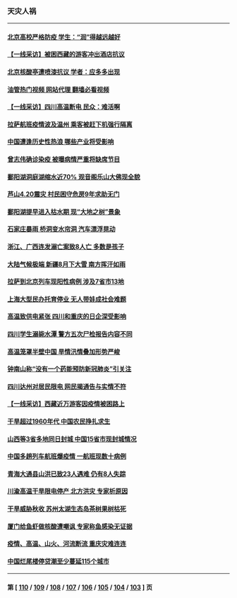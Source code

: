 ### 天灾人祸
---
#### [北京高校严格防疫 学生：“润”得越远越好](../../pages/ncid280/n13808548.md?08240445) 
#### [【一线采访】被困西藏的游客冲出酒店抗议](../../pages/ncid280/n13807695.md?08240445) 
#### [北京核酸亭遭喷漆抗议 学者：应多多出现](../../pages/ncid280/n13808352.md?08240445) 
#### [油管热门视频 网站代理 翻墙必看视频](http://209.222.30.114:81/youtube.html?08240445)
#### [【一线采访】四川高温断电 民众：难活啊](../../pages/ncid280/n13808249.md?08240445) 
#### [拉萨航班疫情波及温州 乘客被赶下机强行隔离](../../pages/ncid280/n13808174.md?08240445) 
#### [中国遭逢历史性热浪 哪些产业将受影响](../../pages/ncid280/n13808143.md?08240445) 
#### [曾志伟确诊染疫 被曝病情严重将缺席节目](../../pages/ncid280/n13807917.md?08240445) 
#### [鄱阳湖洞庭湖缩水近70% 观音阁乐山大佛现全貌](../../pages/ncid280/n13807642.md?08240445) 
#### [芦山4.20震灾 村民困守危房9年求助无门](../../pages/ncid280/n13807548.md?08240445) 
#### [鄱阳湖提早进入枯水期 现“大地之树”景象](../../pages/ncid280/n13807634.md?08240445) 
#### [石家庄暴雨 桥洞变水帘洞 汽车漂浮晃动](../../pages/ncid280/n13807646.md?08240445) 
#### [浙江、广西连发溺亡案致8人亡 多数是孩子](../../pages/ncid280/n13807585.md?08240445) 
#### [大陆气候极端 新疆8月下大雪 南方挥汗如雨](../../pages/ncid280/n13807493.md?08240445) 
#### [拉萨到北京列车现阳性病例 涉及7省市13地](../../pages/ncid280/n13807409.md?08240445) 
#### [上海大型民办托育停业 无人带娃成社会难题](../../pages/ncid280/n13806984.md?08240445) 
#### [高温致供电紧张 四川和重庆的日企深受影响](../../pages/ncid280/n13806946.md?08240445) 
#### [四川学生溺毙水潭 警方五次尸检报告内容不同](../../pages/ncid280/n13806892.md?08240445) 
#### [高温笼罩半壁中国 旱情汛情叠加形势严峻](../../pages/ncid280/n13806834.md?08240445) 
#### [钟南山称“没有一个药能预防新冠肺炎”引关注](../../pages/ncid280/n13806811.md?08240445) 
#### [四川达州对居民限电 网民揭通告与实情不符](../../pages/ncid280/n13806539.md?08240445) 
#### [【一线采访】西藏近万游客因疫情被困路上](../../pages/ncid280/n13806690.md?08240445) 
#### [干旱超过1960年代 中国农民挣扎求生](../../pages/ncid280/n13806668.md?08240445) 
#### [山西等3省多地同日封城 中国15省市现封城情况](../../pages/ncid280/n13806512.md?08240445) 
#### [中国多趟列车航班爆疫情 一航班现数十病例](../../pages/ncid280/n13806534.md?08240445) 
#### [青海大通县山洪已致23人遇难 仍有8人失踪](../../pages/ncid280/n13806353.md?08240445) 
#### [川渝高温干旱限电停产 北方洪灾 专家析原因](../../pages/ncid280/n13805975.md?08240445) 
#### [干旱威胁秋收 苏州太湖生态岛茶树果树枯死](../../pages/ncid280/n13806019.md?08240445) 
#### [厦门给鱼虾做核酸遭嘲讽 专家称鱼感染无证据](../../pages/ncid280/n13805873.md?08240445) 
#### [疫情、高温、山火、河流断流 重庆灾难连连](../../pages/ncid280/n13805867.md?08240445) 
#### [中国烂尾楼停贷潮至少蔓延115个城市](../../pages/ncid280/n13805842.md?08240445) 

---
#### 第 [ [110](./110.md?08240445) / [109](./109.md?08240445) / [108](./108.md?08240445) / [107](./107.md?08240445) / [106](./106.md?08240445) / [105](./105.md?08240445) / [104](./104.md?08240445) / [103](./103.md?08240445) ] 页
